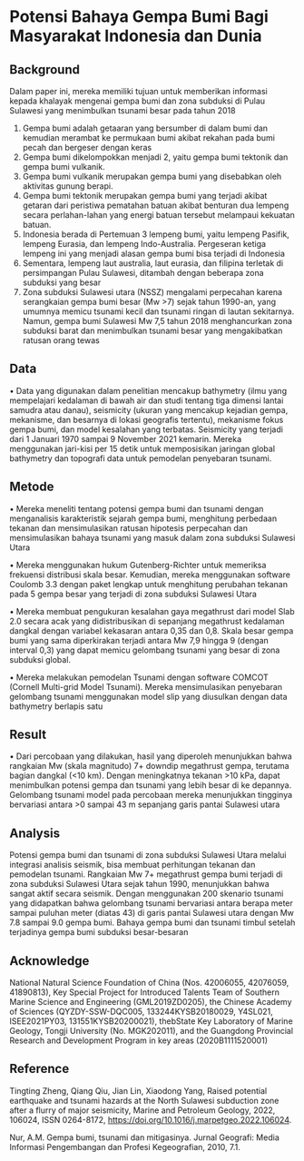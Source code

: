 # Potensi Bahaya Gempa Bumi Bagi Masyarakat Indonesia dan Dunia
## Background
Dalam paper ini, mereka memiliki tujuan untuk memberikan informasi kepada khalayak mengenai gempa bumi dan zona subduksi di Pulau Sulawesi yang menimbulkan tsunami besar pada tahun 2018
1. Gempa bumi adalah getaaran yang bersumber di dalam bumi dan kemudian merambat ke permukaan bumi akibat rekahan pada bumi pecah dan bergeser dengan keras
2. Gempa bumi dikelompokkan menjadi 2, yaitu gempa bumi tektonik dan gempa bumi vulkanik.
3. Gempa bumi vulkanik merupakan gempa bumi yang disebabkan oleh aktivitas gunung berapi. 
4. Gempa bumi tektonik merupakan gempa bumi yang terjadi akibat getaran dari peristiwa pematahan batuan akibat benturan dua lempeng secara perlahan-lahan yang energi batuan tersebut melampaui kekuatan batuan. 
5. Indonesia berada di Pertemuan 3 lempeng bumi, yaitu lempeng Pasifik, lempeng Eurasia, dan lempeng Indo-Australia. Pergeseran ketiga lempeng ini yang menjadi alasan gempa bumi bisa terjadi di Indonesia
6. Sementara, lempeng laut australia, laut eurasia, dan filipina terletak di persimpangan Pulau Sulawesi, ditambah dengan beberapa zona subduksi yang besar
7. Zona subduksi Sulawesi utara (NSSZ) mengalami perpecahan karena serangkaian gempa bumi besar (Mw >7) sejak tahun 1990-an, yang umumnya memicu tsunami kecil dan tsunami ringan di lautan sekitarnya. Namun, gempa bumi Sulawesi Mw 7,5 tahun 2018 menghancurkan zona subduksi barat dan menimbulkan tsunami besar yang mengakibatkan ratusan orang tewas

## Data
• Data yang digunakan dalam penelitian mencakup bathymetry (ilmu yang mempelajari kedalaman di bawah air dan studi tentang tiga dimensi lantai samudra atau danau), seismicity (ukuran yang mencakup kejadian gempa, mekanisme, dan besarnya di lokasi geografis tertentu), mekanisme fokus gempa bumi, dan model kesalahan yang terbatas. Seismicity yang terjadi dari 1 Januari 1970 sampai 9 November 2021 kemarin. Mereka menggunakan jari-kisi per 15 detik untuk memposisikan jaringan global bathymetry dan topografi data untuk pemodelan penyebaran tsunami. 

## Metode
• Mereka meneliti tentang potensi gempa bumi dan tsunami dengan menganalisis karakteristik sejarah gempa bumi, menghitung perbedaan tekanan dan mensimulasikan ratusan hipotesis perpecahan dan mensimulasikan bahaya tsunami yang masuk dalam zona subduksi Sulawesi Utara

• Mereka menggunakan hukum Gutenberg-Richter untuk memeriksa frekuensi distribusi skala besar. Kemudian, mereka menggunakan software Coulomb 3.3 dengan paket lengkap untuk menghitung perubahan tekanan pada 5 gempa besar yang terjadi di zona subduksi Sulawesi Utara

• Mereka membuat pengukuran kesalahan gaya megathrust dari model Slab 2.0 secara acak yang didistribusikan di sepanjang megathrust kedalaman dangkal dengan variabel kekasaran antara 0,35 dan 0,8. Skala besar gempa bumi yang sama diperkirakan terjadi antara Mw 7,9 hingga 9 (dengan interval 0,3) yang dapat memicu gelombang tsunami yang besar di zona subduksi global.

• Mereka melakukan pemodelan Tsunami dengan software COMCOT (Cornell Multi-grid Model Tsunami). Mereka mensimulasikan penyebaran gelombang tsunami menggunakan model slip yang diusulkan dengan data bathymetry berlapis satu

## Result
• Dari percobaan yang dilakukan, hasil yang diperoleh menunjukkan bahwa rangkaian Mw (skala magnitudo) 7+ downdip megathrust gempa, terutama bagian dangkal (<10 km). Dengan meningkatnya tekanan >10 kPa, dapat menimbulkan potensi gempa dan tsunami yang lebih besar di ke depannya. Gelombang tsunami model pada percobaan mereka menunjukkan tingginya bervariasi antara >0 sampai 43 m sepanjang garis pantai Sulawesi utara

## Analysis
Potensi gempa bumi dan tsunami di zona subduksi Sulawesi Utara melalui integrasi analisis seismik, bisa membuat perhitungan tekanan dan pemodelan tsunami. Rangkaian Mw 7+ megathrust gempa bumi terjadi di zona subduksi Sulawesi Utara sejak tahun 1990, menunjukkan bahwa sangat aktif secara seismik. Dengan menggunakan 200 skenario tsunami yang didapatkan bahwa gelombang tsunami bervariasi antara berapa meter sampai puluhan meter (diatas 43) di garis pantai Sulawesi utara dengan Mw 7.8 sampai 9.0 gempa bumi. Bahaya gempa bumi dan tsunami timbul setelah terjadinya gempa bumi subduksi besar-besaran

## Acknowledge
National Natural Science Foundation of China (Nos. 42006055, 42076059, 41890813), Key Special Project for Introduced Talents Team of Southern Marine Science and Engineering (GML2019ZD0205), the Chinese Academy of Sciences (QYZDY-SSW-DQC005, 133244KYSB20180029, Y4SL021, ISEE2021PY03, 131551KYSB20200021), thebState Key Laboratory of Marine Geology, Tongji University (No. MGK202011), and the Guangdong Provincial Research and Development Program in key areas (2020B1111520001)

## Reference
Tingting Zheng, Qiang Qiu, Jian Lin, Xiaodong Yang, Raised potential earthquake and tsunami hazards at the North Sulawesi subduction zone after a flurry of major seismicity, Marine and Petroleum Geology,
2022, 106024, ISSN 0264-8172, https://doi.org/10.1016/j.marpetgeo.2022.106024. 

Nur, A.M. Gempa bumi, tsunami dan mitigasinya. Jurnal Geografi: Media Informasi Pengembangan dan Profesi Kegeografian, 2010, 7.1.

